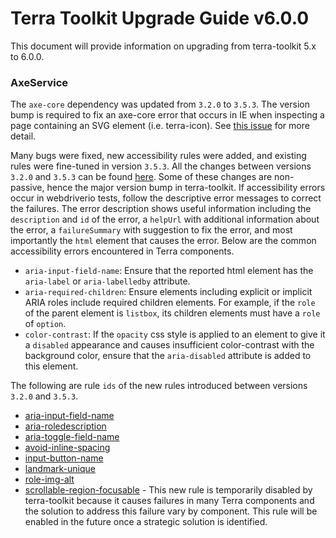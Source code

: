 # Terra Toolkit Upgrade Guide v6.0.0
This document will provide information on upgrading from terra-toolkit 5.x to 6.0.0.

### AxeService
The `axe-core` dependency was updated from `3.2.0` to `3.5.3`. The version bump is required to fix an axe-core error that occurs in IE when inspecting a page containing an SVG element (i.e. terra-icon). See [this issue](https://github.com/cerner/terra-toolkit/issues/318) for more detail.

Many bugs were fixed, new accessibility rules were added, and existing rules were fine-tuned in version `3.5.3`. All the changes between versions `3.2.0` and `3.5.3` can be found [here](https://github.com/dequelabs/axe-core/releases). Some of these changes are non-passive, hence the major version bump in terra-toolkit. If accessibility errors occur in webdriverio tests, follow the descriptive error messages to correct the failures. The error description shows useful information including the `description` and `id` of the error, a `helpUrl` with additional information about the error, a `failureSummary` with suggestion to fix the error, and most importantly the `html` element that causes the error. Below are the common accessibility errors encountered in Terra components.

- `aria-input-field-name`: Ensure that the reported html element has the `aria-label` or `aria-labelledby` attribute.
- `aria-required-children`: Ensure elements including explicit or implicit ARIA roles include required children elements. For example, if the `role` of the parent element is `listbox`, its children elements must have a `role` of `option`.
- `color-contrast`: If the `opacity` css style is applied to an element to give it a `disabled` appearance and causes insufficient color-contrast with the background color, ensure that the `aria-disabled` attribute is added to this element.


The following are rule `ids` of the new rules introduced between versions `3.2.0` and `3.5.3`.
- [aria-input-field-name](https://dequeuniversity.com/rules/axe/3.5/aria-input-field-name)
- [aria-roledescription](https://dequeuniversity.com/rules/axe/3.5/aria-roledescription)
- [aria-toggle-field-name](https://dequeuniversity.com/rules/axe/3.5/aria-toggle-field-name)
- [avoid-inline-spacing](https://dequeuniversity.com/rules/axe/3.5/avoid-inline-spacing)
- [input-button-name](https://dequeuniversity.com/rules/axe/3.5/input-button-name)
- [landmark-unique](https://dequeuniversity.com/rules/axe/3.5/landmark-unique)
- [role-img-alt](https://dequeuniversity.com/rules/axe/3.5/role-img-alt)
- [scrollable-region-focusable](https://dequeuniversity.com/rules/axe/3.5/scrollable-region-focusable) - This new rule is temporarily disabled by terra-toolkit because it causes failures in many Terra components and the solution to address this failure vary by component. This rule will be enabled in the future once a strategic solution is identified.
